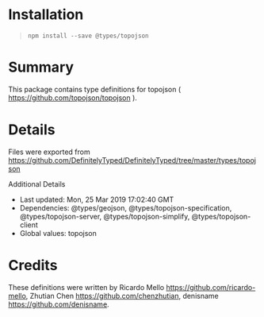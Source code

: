 # Installation
> `npm install --save @types/topojson`

# Summary
This package contains type definitions for topojson ( https://github.com/topojson/topojson ).

# Details
Files were exported from https://github.com/DefinitelyTyped/DefinitelyTyped/tree/master/types/topojson

Additional Details
 * Last updated: Mon, 25 Mar 2019 17:02:40 GMT
 * Dependencies: @types/geojson, @types/topojson-specification, @types/topojson-server, @types/topojson-simplify, @types/topojson-client
 * Global values: topojson

# Credits
These definitions were written by Ricardo Mello <https://github.com/ricardo-mello>, Zhutian Chen <https://github.com/chenzhutian>, denisname <https://github.com/denisname>.
